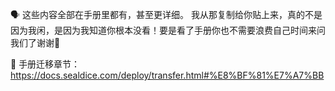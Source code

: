 🗣️ 这些内容全部在手册里都有，甚至更详细。
我从那复制给你贴上来，真的不是因为我闲，是因为我知道你根本没看！要是看了手册你也不需要浪费自己时间来问我们了谢谢🙏 

📖 手册迁移章节：https://docs.sealdice.com/deploy/transfer.html#%E8%BF%81%E7%A7%BB
